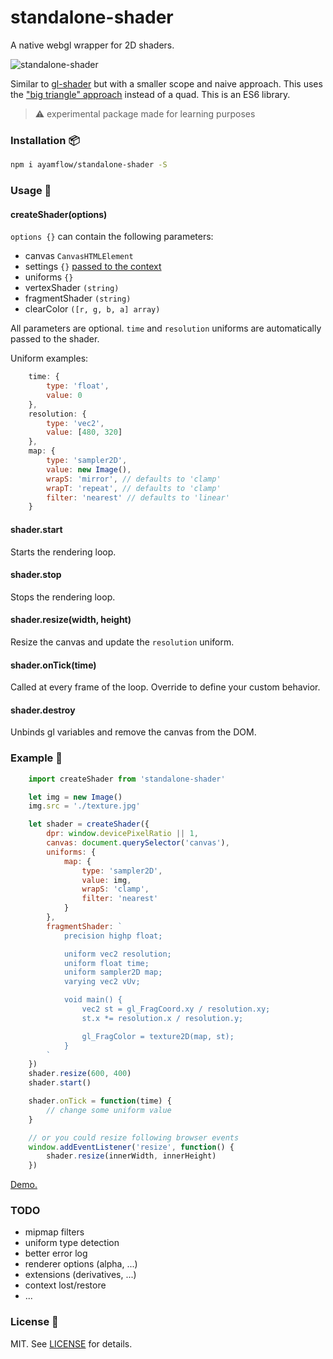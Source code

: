 # standalone-shader

A native webgl wrapper for 2D shaders.

![standalone-shader](https://i.imgur.com/osvHp7f.jpg)

Similar to [gl-shader](https://github.com/stackgl/gl-shader) but with a smaller scope and naive approach.
This uses the ["big triangle" approach](https://michaldrobot.com/2014/04/01/gcn-execution-patterns-in-full-screen-passes/) instead of a quad.
This is an ES6 library.

> :warning: experimental package made for learning purposes

### Installation :package:

```bash
npm i ayamflow/standalone-shader -S
```

### Usage :book:

#### createShader(options)
`options {}` can contain the following parameters:
- canvas `CanvasHTMLElement`
- settings `{}` [passed to the context](https://developer.mozilla.org/en-US/docs/Web/API/WebGLRenderingContext/getContextAttributes)
- uniforms `{}`
- vertexShader `(string)`
- fragmentShader `(string)`
- clearColor `([r, g, b, a] array)`

All parameters are optional.
`time` and `resolution` uniforms are automatically passed to the shader.

Uniform examples:

```js
    time: {
        type: 'float',
        value: 0
    },
    resolution: {
        type: 'vec2',
        value: [480, 320]
    },
    map: {
        type: 'sampler2D',
        value: new Image(),
        wrapS: 'mirror', // defaults to 'clamp'
        wrapT: 'repeat', // defaults to 'clamp'
        filter: 'nearest' // defaults to 'linear'
    }
```

#### shader.start
Starts the rendering loop.

#### shader.stop
Stops the rendering loop.

#### shader.resize(width, height)
Resize the canvas and update the `resolution` uniform.

#### shader.onTick(time)
Called at every frame of the loop. Override to define your custom behavior.

#### shader.destroy
Unbinds gl variables and remove the canvas from the DOM.

### Example :floppy_disk:

```js
    import createShader from 'standalone-shader'

    let img = new Image()
    img.src = './texture.jpg'

    let shader = createShader({
        dpr: window.devicePixelRatio || 1,
        canvas: document.querySelector('canvas'),
        uniforms: {
            map: {
                type: 'sampler2D',
                value: img,
                wrapS: 'clamp',
                filter: 'nearest'
            }
        },
        fragmentShader: `
            precision highp float;

            uniform vec2 resolution;
            uniform float time;
            uniform sampler2D map;
            varying vec2 vUv;

            void main() {
                vec2 st = gl_FragCoord.xy / resolution.xy;
                st.x *= resolution.x / resolution.y;

                gl_FragColor = texture2D(map, st);
            }
        `
    })
    shader.resize(600, 400)
    shader.start()

    shader.onTick = function(time) {
        // change some uniform value
    }

    // or you could resize following browser events
    window.addEventListener('resize', function() {
        shader.resize(innerWidth, innerHeight)
    })

```
[Demo.](https://ayamflow.github.io/standalone-shader/demo)

### TODO
- mipmap filters
- uniform type detection
- better error log
- renderer options (alpha, ...)
- extensions (derivatives, ...)
- context lost/restore
- ...

### License :pencil:

MIT. See [LICENSE](http://github.com/ayamflow/standalone-shader/blob/master/LICENSE) for details.
